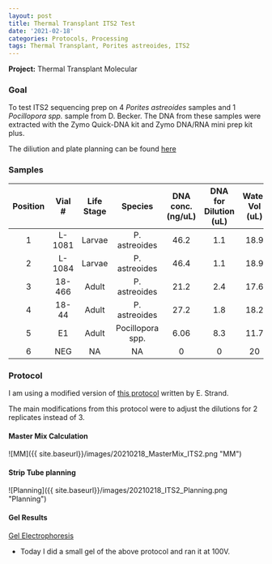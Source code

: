```yaml
---
layout: post
title: Thermal Transplant ITS2 Test
date: '2021-02-18'
categories: Protocols, Processing
tags: Thermal Transplant, Porites astreoides, ITS2
---
```


**Project:** Thermal Transplant Molecular

### Goal

To test ITS2 sequencing prep on 4 *Porites astreoides* samples and 1 *Pocillopora spp.* sample from D. Becker. The DNA from these samples were extracted with the Zymo Quick-DNA kit and Zymo DNA/RNA mini prep kit plus.

The diliution and plate planning can be found [here](https://docs.google.com/spreadsheets/d/1PgZ8r-qgFSdBX9QOENyytBzJxyPzGEyn5nUdGs1Klrc/edit#gid=868081107)

### Samples

| Position | Vial # | Life Stage |      Species     | DNA conc. (ng/uL) | DNA for Dilution (uL) | Water Vol (uL) | Total Vol (uL) | Final DNA Conc. (ng/uL) |
|:--------:|:------:|:----------:|:----------------:|:-----------------:|:---------------------:|:--------------:|:--------------:|:-----------------------:|
|     1    | L-1081 |   Larvae   |   P. astreoides  |        46.2       |          1.1          |      18.9      |       20       |           2.5           |
|     2    | L-1084 |   Larvae   |   P. astreoides  |        46.4       |          1.1          |      18.9      |       20       |           2.5           |
|     3    | 18-466 |    Adult   |   P. astreoides  |        21.2       |          2.4          |      17.6      |       20       |           2.5           |
|     4    |  18-44 |    Adult   |   P. astreoides  |        27.2       |          1.8          |      18.2      |       20       |           2.5           |
|     5    |   E1   |    Adult   | Pocillopora spp. |        6.06       |          8.3          |      11.7      |       20       |           2.5           |
|     6    |   NEG  |     NA     |        NA        |         0         |           0           |       20       |       20       |            0            |

### Protocol

I am using a modified version of [this protocol](https://github.com/emmastrand/EmmaStrand_Notebook/blob/master/_posts/2020-01-31-ITS2-Sequencing-Protocol.md) written by E. Strand.

The main modifications from this protocol were to adjust the dilutions for 2 replicates instead of 3.


#### Master Mix Calculation

![MM]({{ site.baseurl}}/images/20210218_MasterMix_ITS2.png "MM")

#### Strip Tube planning

![Planning]({{ site.baseurl}}/images/20210218_ITS2_Planning.png "Planning")

#### Gel Results
[Gel Electrophoresis](https://github.com/emmastrand/EmmaStrand_Notebook/blob/master/_posts/2019-07-16-Gel-Electrophoresis-Protocol.md)

- Today I did a small gel of the above protocol and ran it at 100V.
